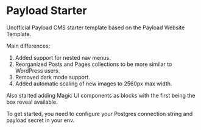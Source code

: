 # Payload Starter

Unofficial Payload CMS starter template based on the Payload Website Template.

Main differences:

1) Added support for nested nav menus.
2) Reorganized Posts and Pages collections to be more similar to WordPress users.
3) Removed dark mode support.
4) Added automatic scaling of new images to 2560px max width.

Also started adding Magic UI components as blocks with the first being the box reveal available.

To get started, you need to configure your Postgres connection string and payload secret in your env.